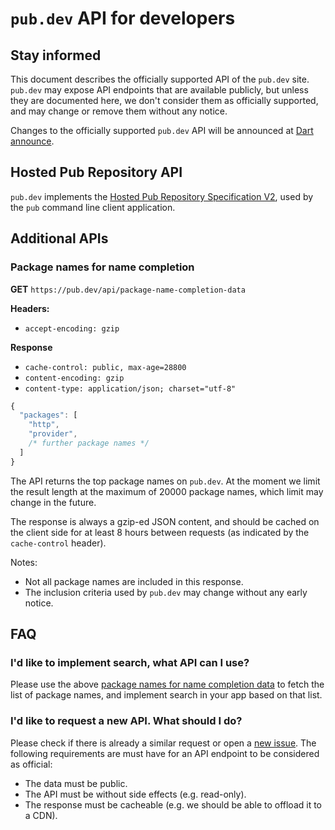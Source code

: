 # `pub.dev` API for developers

## Stay informed

This document describes the officially supported API of the `pub.dev` site.
`pub.dev` may expose API endpoints that are available publicly, but unless
they are documented here, we don't consider them as officially
supported, and may change or remove them without any notice.

Changes to the officially supported `pub.dev` API will be announced at [Dart announce][announce].

## Hosted Pub Repository API

`pub.dev` implements the [Hosted Pub Repository Specification V2][repo-v2],
used by the `pub` command line client application.

## Additional APIs

### Package names for name completion

**GET** `https://pub.dev/api/package-name-completion-data`

**Headers:**
* `accept-encoding: gzip`

**Response**
* `cache-control: public, max-age=28800`
* `content-encoding: gzip`
* `content-type: application/json; charset="utf-8"`

```js
{
  "packages": [
    "http",
    "provider",
    /* further package names */
  ]
}
```

The API returns the top package names on `pub.dev`. At the moment we
limit the result length at the maximum of 20000 package names, which
limit may change in the future.

The response is always a gzip-ed JSON content, and should be cached
on the client side  for at least 8 hours between requests (as indicated
by the `cache-control` header).

Notes:
 * Not all package names are included in this response.
 * The inclusion criteria used by `pub.dev` may change without any early notice.

## FAQ

### I'd like to implement search, what API can I use?

Please use the above [package names for name completion data](#package-names-for-name-completion)
to fetch the list of package names, and implement search in your app based on that list.

### I'd like to request a new API. What should I do?

Please check if there is already a similar request or open a [new issue][pub-dev-issues].
The following requirements are must have for an API endpoint to be considered as official:
 * The data must be public.
 * The API must be without side effects (e.g. read-only).
 * The response must be cacheable (e.g. we should be able to offload it to a CDN).

[announce]: https://groups.google.com/a/dartlang.org/g/announce
[repo-v2]: https://github.com/dart-lang/pub/blob/master/doc/repository-spec-v2.md
[pub-dev-issues]: https://github.com/dart-lang/pub-dev/issues
